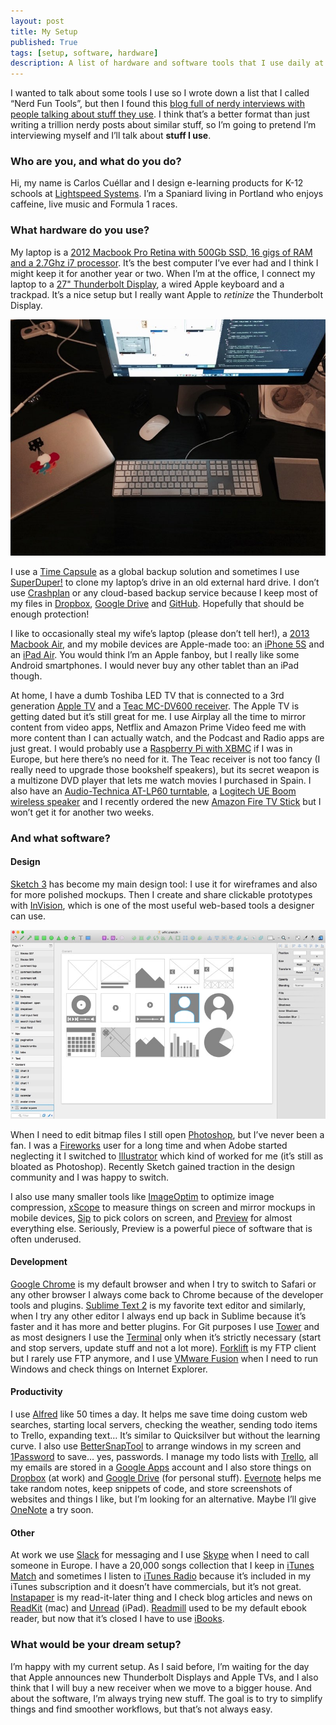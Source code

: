 ```yaml
---
layout: post
title: My Setup
published: True
tags: [setup, software, hardware]
description: A list of hardware and software tools that I use daily at work and at home.
---
```


<p>I wanted to talk about some tools I use so I wrote down a list that I called &#8220;Nerd Fun Tools&#8221;, but then I found this <a href="http://usesthis.com/">blog full of nerdy interviews with people talking about stuff they use</a>. I think that&#8217;s a better format than just writing a trillion nerdy posts about similar stuff, so I&#8217;m going to pretend I&#8217;m interviewing myself and I&#8217;ll talk about <strong>stuff I use</strong>.</p>
<h3>Who are you, and what do you do?</h3>
<p>Hi, my name is Carlos Cuéllar and I design e-learning products for K-12 schools at <a href="http://lightspeedsystems.com/">Lightspeed Systems</a>. I&#8217;m a Spaniard living in Portland who enjoys caffeine, live music and Formula 1 races.</p>
<h3>What hardware do you use?</h3>
<p>My laptop is a <a href="http://support.apple.com/kb/sp653">2012 Macbook Pro Retina with 500Gb <span class="caps">SSD</span>, 16 gigs of <span class="caps">RAM</span> and a 2.7Ghz i7 processor</a>. It&#8217;s the best computer I&#8217;ve ever had and I think I might keep it for another year or two. When I&#8217;m at the office, I connect my laptop to a <a href="https://www.apple.com/displays/">27&quot; Thunderbolt Display</a>, a wired Apple keyboard and a trackpad. It&#8217;s a nice setup but I really want Apple to <em>retinize</em> the Thunderbolt Display.</p>
<p><img src="/images/my_mac.jpg" title="My Macbook Pro" alt="My Macbook Pro" /></p>
<p>I use a <a href="https://www.apple.com/airport-time-capsule/">Time Capsule</a> as a global backup solution and sometimes I use <a href="http://www.shirt-pocket.com/SuperDuper/SuperDuperDescription.html">SuperDuper!</a> to clone my laptop&#8217;s drive in an old external hard drive. I don&#8217;t use <a href="http://www.code42.com/crashplan/">Crashplan</a> or any cloud-based backup service because I keep most of my files in <a href="https://www.dropbox.com">Dropbox</a>, <a href="https://drive.google.com">Google Drive</a> and <a href="https://www.github.com">GitHub</a>. Hopefully that should be enough protection!</p>
<p>I like to occasionally steal my wife&#8217;s laptop (please don&#8217;t tell her!), a <a href="http://support.apple.com/kb/sp678">2013 Macbook Air</a>, and my mobile devices are Apple-made too: an <a href="https://www.apple.com/iphone-5s/specs/">iPhone 5S</a> and an <a href="https://www.apple.com/ipad-air/specs/">iPad Air</a>. You would think I&#8217;m an Apple fanboy, but I really like some Android smartphones. I would never buy any other tablet than an iPad though.</p>
<p>At home, I have a dumb Toshiba <span class="caps">LED</span> TV that is connected to a 3rd generation <a href="https://www.apple.com/appletv/">Apple TV</a> and a <a href="http://www.teac.com/product/mc-dv600/">Teac MC-DV600 receiver</a>. The Apple TV is getting dated but it&#8217;s still great for me. I use Airplay all the time to mirror content from video apps, Netflix and Amazon Prime Video feed me with more content than I can actually watch, and the Podcast and Radio apps are just great. I would probably use a <a href="http://www.raspbmc.com/">Raspberry Pi with <span class="caps">XBMC</span></a> if I was in Europe, but here there&#8217;s no need for it. The Teac receiver is not too fancy (I really need to upgrade those bookshelf speakers), but its secret weapon is a multizone <span class="caps">DVD</span> player that lets me watch movies I purchased in Spain. I also have an <a href="http://www.audio-technica.com/cms/turntables/9a7f42b88ee1e14b/index.html">Audio-Technica AT-LP60 turntable</a>, a <a href="http://www.ultimateears.com/en-us/boom">Logitech UE Boom wireless speaker</a> and I recently ordered the new <a href="http://www.amazon.com/Amazon-W87CUN-Fire-TV-Stick/dp/B00GDQ0RMG">Amazon Fire TV Stick</a> but I won&#8217;t get it for another two weeks.</p>
<h3>And what software?</h3>
<h4>Design</h4>
<p><a href="http://bohemiancoding.com/sketch/">Sketch 3</a> has become my main design tool: I use it for wireframes and also for more polished mockups. Then I create and share clickable prototypes with <a href="http://www.invisionapp.com/">InVision</a>, which is one of the most useful web-based tools a designer can use.</p>
<p><img src="/images/sketch3.jpg" title="Sketch 3" alt="Sketch 3" /></p>
<p>When I need to edit bitmap files I still open <a href="http://www.adobe.com/products/photoshop.html">Photoshop</a>, but I&#8217;ve never been a fan. I was a <a href="https://creative.adobe.com/products/fireworks">Fireworks</a> user for a long time and when Adobe started neglecting it I switched to <a href="http://www.adobe.com/products/illustrator.html">Illustrator</a> which kind of worked for me (it&#8217;s still as bloated as Photoshop). Recently Sketch gained traction in the design community and I was happy to switch.</p>
<p>I also use many smaller tools like <a href="https://imageoptim.com/">ImageOptim</a> to optimize image compression, <a href="http://xscopeapp.com/">xScope</a> to measure things on screen and mirror mockups in mobile devices, <a href="http://theolabrothers.com/sip/">Sip</a> to pick colors on screen, and <a href="http://support.apple.com/en-us/HT2506">Preview</a> for almost everything else. Seriously, Preview is a powerful piece of software that is often underused.</p>
<h4>Development</h4>
<p><a href="https://www.google.com/chrome">Google Chrome</a> is my default browser and when I try to switch to Safari or any other browser I always come back to Chrome because of the developer tools and plugins. <a href="http://www.sublimetext.com/">Sublime Text 2</a> is my favorite text editor and similarly, when I try any other editor I always end up back in Sublime because it&#8217;s faster and it has more and better plugins. For Git purposes I use <a href="http://www.git-tower.com/">Tower</a> and as most designers I use the <a href="http://en.wikipedia.org/wiki/Terminal_(OS_X)">Terminal</a> only when it&#8217;s strictly necessary (start and stop servers, update stuff and not a lot more). <a href="http://www.binarynights.com/forklift/">Forklift</a> is my <span class="caps">FTP</span> client but I rarely use <span class="caps">FTP</span> anymore, and I use <a href="http://www.vmware.com/products/fusion">VMware Fusion</a> when I need to run Windows and check things on Internet Explorer.</p>
<h4>Productivity</h4>
<p>I use <a href="http://www.alfredapp.com/">Alfred</a> like 50 times a day. It helps me save time doing custom web searches, starting local servers, checking the weather, sending todo items to Trello, expanding text&#8230; It&#8217;s similar to Quicksilver but without the learning curve. I also use <a href="https://itunes.apple.com/en/app/bettersnaptool/id417375580?mt=12">BetterSnapTool</a> to arrange windows in my screen and <a href="https://agilebits.com/onepassword">1Password</a> to save&#8230; yes, passwords. I manage my todo lists with <a href="https://trello.com/">Trello</a>, all my emails are stored in a <a href="https://www.google.com/work/apps/business/">Google Apps</a> account and I also store things on <a href="https://www.dropbox.com/">Dropbox</a> (at work) and <a href="https://drive.google.com">Google Drive</a> (for personal stuff). <a href="https://evernote.com/">Evernote</a> helps me take random notes, keep snippets of code, and store screenshots of websites and things I like, but I&#8217;m looking for an alternative. Maybe I&#8217;ll give <a href="http://www.onenote.com/">OneNote</a> a try soon.</p>
<h4>Other</h4>
<p>At work we use <a href="https://slack.com/">Slack</a> for messaging and I use <a href="http://www.skype.com/en/">Skype</a> when I need to call someone in Europe. I have a 20,000 songs collection that I keep in <a href="https://www.apple.com/itunes/itunes-match/">iTunes Match</a> and sometimes I listen to <a href="https://www.apple.com/itunes/itunes-radio/">iTunes Radio</a> because it&#8217;s included in my iTunes subscription and it doesn&#8217;t have commercials, but it&#8217;s not great. <a href="https://www.instapaper.com">Instapaper</a> is my read-it-later thing and I check blog articles and news on <a href="http://readkitapp.com/">ReadKit</a> (mac) and <a href="http://supertop.co/unread/">Unread</a> (iPad). <a href="https://readmill.com/">Readmill</a> used to be my default ebook reader, but now that it&#8217;s closed I have to use <a href="https://www.apple.com/ibooks/">iBooks</a>.</p>
<h3>What would be your dream setup?</h3>
<p>I&#8217;m happy with my current setup. As I said before, I&#8217;m waiting for the day that Apple announces new Thunderbolt Displays and Apple TVs, and I also think that I will buy a new receiver when we move to a bigger house. And about the software, I&#8217;m always trying new stuff. The goal is to try to simplify things and find smoother workflows, but that&#8217;s not always easy.</p>